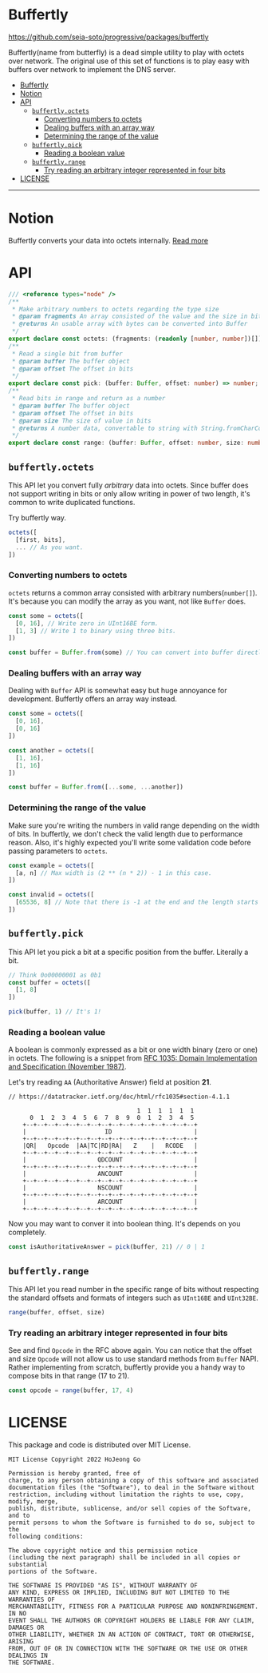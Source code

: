# Buffertly

https://github.com/seia-soto/progressive/packages/buffertly

Buffertly(name from butterfly) is a dead simple utility to play with octets over network.
The original use of this set of functions is to play easy with buffers over network to implement the DNS server.

- [Buffertly](#buffertly)
- [Notion](#notion)
- [API](#api)
  - [`buffertly.octets`](#buffertlyoctets)
    - [Converting numbers to octets](#converting-numbers-to-octets)
    - [Dealing buffers with an array way](#dealing-buffers-with-an-array-way)
    - [Determining the range of the value](#determining-the-range-of-the-value)
  - [`buffertly.pick`](#buffertlypick)
    - [Reading a boolean value](#reading-a-boolean-value)
  - [`buffertly.range`](#buffertlyrange)
    - [Try reading an arbitrary integer represented in four bits](#try-reading-an-arbitrary-integer-represented-in-four-bits)
- [LICENSE](#license)

----

# Notion

Buffertly converts your data into octets internally. [Read more](https://en.wikipedia.org/wiki/Octet_(computing))

# API

```typescript
/// <reference types="node" />
/**
 * Make arbitrary numbers to octets regarding the type size
 * @param fragments An array consisted of the value and the size in bits
 * @returns An usable array with bytes can be converted into Buffer
 */
export declare const octets: (fragments: (readonly [number, number])[]) => number[];
/**
 * Read a single bit from buffer
 * @param buffer The buffer object
 * @param offset The offset in bits
 */
export declare const pick: (buffer: Buffer, offset: number) => number;
/**
 * Read bits in range and return as a number
 * @param buffer The buffer object
 * @param offset The offset in bits
 * @param size The size of value in bits
 * @returns A number data, convertable to string with String.fromCharCode method.
 */
export declare const range: (buffer: Buffer, offset: number, size: number) => number;
```

## `buffertly.octets`

This API let you convert fully *arbitrary* data into octets.
Since buffer does not support writing in bits or only allow writing in power of two length, it's common to write duplicated functions.

Try buffertly way.

```ts
octets([
  [first, bits],
  ... // As you want.
])
```

### Converting numbers to octets

`octets` returns a common array consisted with arbitrary numbers(`number[]`).
It's because you can modify the array as you want, not like `Buffer` does.

```ts
const some = octets([
  [0, 16], // Write zero in UInt16BE form.
  [1, 3] // Write 1 to binary using three bits.
])

const buffer = Buffer.from(some) // You can convert into buffer directly.
```

### Dealing buffers with an array way

Dealing with `Buffer` API is somewhat easy but huge annoyance for development.
Buffertly offers an array way instead.

```ts
const some = octets([
  [0, 16],
  [0, 16]
])

const another = octets([
  [1, 16],
  [1, 16]
])

const buffer = Buffer.from([...some, ...another])
```

### Determining the range of the value

Make sure you're writing the numbers in valid range depending on the width of bits.
In buffertly, we don't check the valid length due to performance reason.
Also, it's highly expected you'll write some validation code before passing parameters to `octets`.

```ts
const example = octets([
  [a, n] // Max width is (2 ** (n * 2)) - 1 in this case.
])

const invalid = octets([
  [65536, 8] // Note that there is -1 at the end and the length starts with zero, not one; (2 ** (8 * 2)) - 1
])
```

## `buffertly.pick`

This API let you pick a bit at a specific position from the buffer.
Literally a bit.

```ts
// Think 0o00000001 as 0b1
const buffer = octets([
  [1, 8]
])

pick(buffer, 1) // It's 1!
```

### Reading a boolean value

A boolean is commonly expressed as a bit or one width binary (zero or one) in octets.
The following is a snippet from [RFC 1035: Domain Implementation and Specification (November 1987)](https://datatracker.ietf.org/doc/html/rfc1035#section-4.1.1).

Let's try reading `AA` (Authoritative Answer) field at position **21**.

```
// https://datatracker.ietf.org/doc/html/rfc1035#section-4.1.1

                                    1  1  1  1  1  1
      0  1  2  3  4  5  6  7  8  9  0  1  2  3  4  5
    +--+--+--+--+--+--+--+--+--+--+--+--+--+--+--+--+
    |                      ID                       |
    +--+--+--+--+--+--+--+--+--+--+--+--+--+--+--+--+
    |QR|   Opcode  |AA|TC|RD|RA|   Z    |   RCODE   |
    +--+--+--+--+--+--+--+--+--+--+--+--+--+--+--+--+
    |                    QDCOUNT                    |
    +--+--+--+--+--+--+--+--+--+--+--+--+--+--+--+--+
    |                    ANCOUNT                    |
    +--+--+--+--+--+--+--+--+--+--+--+--+--+--+--+--+
    |                    NSCOUNT                    |
    +--+--+--+--+--+--+--+--+--+--+--+--+--+--+--+--+
    |                    ARCOUNT                    |
    +--+--+--+--+--+--+--+--+--+--+--+--+--+--+--+--+
```

Now you may want to conver it into boolean thing.
It's depends on you completely.

```ts
const isAuthoritativeAnswer = pick(buffer, 21) // 0 | 1
```

## `buffertly.range`

This API let you read number in the specific range of bits without respecting the standard offsets and formats of integers such as `UInt16BE` and `UInt32BE`.

```ts
range(buffer, offset, size)
```

### Try reading an arbitrary integer represented in four bits

See and find `Opcode` in the RFC above again.
You can notice that the offset and size `Opcode` will not allow us to use standard methods from `Buffer` NAPI.
Rather implementing from scratch, buffertly provide you a handy way to compose bits in that range (17 to 21).

```ts
const opcode = range(buffer, 17, 4)
```

# LICENSE

This package and code is distributed over MIT License.

```
MIT License Copyright 2022 HoJeong Go

Permission is hereby granted, free of
charge, to any person obtaining a copy of this software and associated
documentation files (the "Software"), to deal in the Software without
restriction, including without limitation the rights to use, copy, modify, merge,
publish, distribute, sublicense, and/or sell copies of the Software, and to
permit persons to whom the Software is furnished to do so, subject to the
following conditions:

The above copyright notice and this permission notice
(including the next paragraph) shall be included in all copies or substantial
portions of the Software.

THE SOFTWARE IS PROVIDED "AS IS", WITHOUT WARRANTY OF
ANY KIND, EXPRESS OR IMPLIED, INCLUDING BUT NOT LIMITED TO THE WARRANTIES OF
MERCHANTABILITY, FITNESS FOR A PARTICULAR PURPOSE AND NONINFRINGEMENT. IN NO
EVENT SHALL THE AUTHORS OR COPYRIGHT HOLDERS BE LIABLE FOR ANY CLAIM, DAMAGES OR
OTHER LIABILITY, WHETHER IN AN ACTION OF CONTRACT, TORT OR OTHERWISE, ARISING
FROM, OUT OF OR IN CONNECTION WITH THE SOFTWARE OR THE USE OR OTHER DEALINGS IN
THE SOFTWARE.
```
